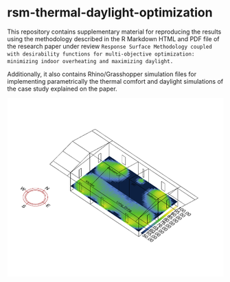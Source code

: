 # rsm-thermal-daylight-optimization

This repository contains supplementary material for reproducing the results using the methodology described in the R Markdown HTML and PDF file of the research paper under review `Response Surface Methodology coupled with desirability functions for multi-objective optimization: minimizing indoor overheating and maximizing daylight.`

Additionally, it also contains Rhino/Grasshopper simulation files for implementing parametrically the thermal comfort and daylight simulations of the case study explained on the paper.

![](https://github.com/juan-gamero-salinas/rsm-thermal-daylight-optimization/blob/main/UDI_64runs.gif?raw=true)



